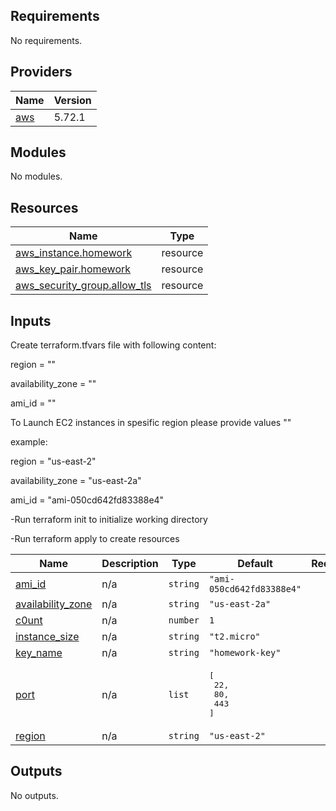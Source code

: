 ## Requirements

No requirements.

## Providers

| Name | Version |
|------|---------|
| <a name="provider_aws"></a> [aws](#provider\_aws) | 5.72.1 |

## Modules

No modules.

## Resources

| Name | Type |
|------|------|
| [aws_instance.homework](https://registry.terraform.io/providers/hashicorp/aws/latest/docs/resources/instance) | resource |
| [aws_key_pair.homework](https://registry.terraform.io/providers/hashicorp/aws/latest/docs/resources/key_pair) | resource |
| [aws_security_group.allow_tls](https://registry.terraform.io/providers/hashicorp/aws/latest/docs/resources/security_group) | resource |

## Inputs


Create terraform.tfvars file with following content:

region = ""

availability_zone = ""

ami_id = ""

To Launch EC2 instances in spesific region please provide values ""

example:

region = "us-east-2"

availability_zone = "us-east-2a"

ami_id = "ami-050cd642fd83388e4" 

-Run terraform init to initialize working directory

-Run terraform apply to create resources


| Name | Description | Type | Default | Required |
|------|-------------|------|---------|:--------:|
| <a name="input_ami_id"></a> [ami\_id](#input\_ami\_id) | n/a | `string` | `"ami-050cd642fd83388e4"` | no |
| <a name="input_availability_zone"></a> [availability\_zone](#input\_availability\_zone) | n/a | `string` | `"us-east-2a"` | no |
| <a name="input_c0unt"></a> [c0unt](#input\_c0unt) | n/a | `number` | `1` | no |
| <a name="input_instance_size"></a> [instance\_size](#input\_instance\_size) | n/a | `string` | `"t2.micro"` | no |
| <a name="input_key_name"></a> [key\_name](#input\_key\_name) | n/a | `string` | `"homework-key"` | no |
| <a name="input_port"></a> [port](#input\_port) | n/a | `list` | <pre>[<br/>  22,<br/>  80,<br/>  443<br/>]</pre> | no |
| <a name="input_region"></a> [region](#input\_region) | n/a | `string` | `"us-east-2"` | no |

## Outputs

No outputs.

